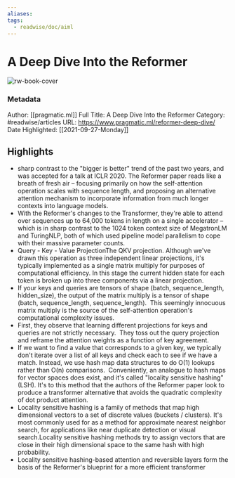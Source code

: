 ```yaml
---
aliases: 
tags:
  - readwise/doc/aiml
---
```

# A Deep Dive Into the Reformer

![rw-book-cover](https://readwise-assets.s3.amazonaws.com/static/images/article0.00998d930354.png)
### Metadata
Author: [[pragmatic.ml]]
Full Title: A Deep Dive Into the Reformer
Category: #readwise/articles
URL: https://www.pragmatic.ml/reformer-deep-dive/
Date Highlighted: [[2021-09-27-Monday]]

## Highlights
- sharp contrast to the "bigger is better" trend of the past two years, and was accepted for a talk at ICLR 2020. The Reformer paper reads like a breath of fresh air – focusing primarily on how the self-attention operation scales with sequence length, and proposing an alternative attention mechanism to incorporate information from much longer contexts into language models.
- With the Reformer's changes to the Transformer, they're able to attend over sequences up to 64,000 tokens in length on a single accelerator – which is in sharp contrast to the 1024 token context size of MegatronLM and TuringNLP, both of which used pipeline model parallelism to cope with their massive parameter counts.
- Query - Key - Value ProjectionThe QKV projection. Although we've drawn this operation as three independent linear projections, it's typically implemented as a single matrix multiply for purposes of computational efficiency. In this stage the current hidden state for each token is broken up into three components via a linear projection.
- If your keys and queries are tensors of shape (batch, sequence_length, hidden_size), the output of the matrix multiply is a tensor of shape (batch, sequence_length, sequence_length).  This seemingly innocuous matrix multiply is the source of the self-attention operation's computational complexity issues.
- First, they observe that learning different projections for keys and queries are not strictly necessary.  They toss out the query projection and reframe the attention weights as a function of key agreement.
- If we want to find a value that corresponds to a given key, we typically don't iterate over a list of all keys and check each to see if we have a match. Instead, we use hash map data structures to do O(1) lookups rather than O(n) comparisons.  Conveniently, an analogue to hash maps for vector spaces does exist, and it's called "locality sensitive hashing" (LSH). It's to this method that the authors of the Reformer paper look to produce a transformer alternative that avoids the quadratic complexity of dot product attention.
- Locality sensitive hashing is a family of methods that map high dimensional vectors to a set of discrete values (buckets / clusters). It's most commonly used for as a method for approximate nearest neighbor search, for applications like near duplicate detection or visual search.Locality sensitive hashing methods try to assign vectors that are close in their high dimensional space to the same hash with high probability.
- Locality sensitive hashing-based attention and reversible layers form the basis of the Reformer's blueprint for a more efficient transformer

